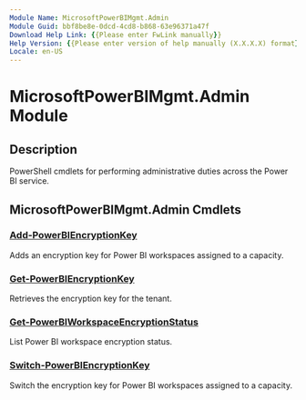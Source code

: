 ```yaml
---
Module Name: MicrosoftPowerBIMgmt.Admin
Module Guid: bbf8be8e-0dcd-4cd8-b868-63e96371a47f
Download Help Link: {{Please enter FwLink manually}}
Help Version: {{Please enter version of help manually (X.X.X.X) format}}
Locale: en-US
---
```


# MicrosoftPowerBIMgmt.Admin Module
## Description
PowerShell cmdlets for performing administrative duties across the Power BI service.

## MicrosoftPowerBIMgmt.Admin Cmdlets
### [Add-PowerBIEncryptionKey](Add-PowerBIEncryptionKey.md)
Adds an encryption key for Power BI workspaces assigned to a capacity.

### [Get-PowerBIEncryptionKey](Get-PowerBIEncryptionKey.md)
Retrieves the encryption key for the tenant.

### [Get-PowerBIWorkspaceEncryptionStatus](Get-PowerBIWorkspaceEncryptionStatus.md)
List Power BI workspace encryption status.

### [Switch-PowerBIEncryptionKey](Switch-PowerBIEncryptionKey.md)
Switch the encryption key for Power BI workspaces assigned to a capacity.

